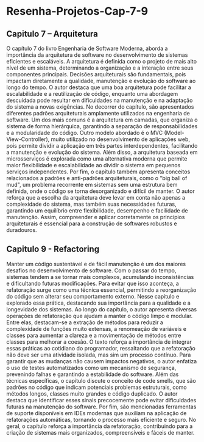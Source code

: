 # Resenha-Projetos-Cap-7-9

## Capitulo  7 –  Arquitetura

O capítulo 7 do livro Engenharia de Software Moderna, aborda a importância da arquitetura de software no desenvolvimento de sistemas eficientes e escaláveis. A arquitetura é definida como o projeto de mais alto nível de um sistema, determinando a organização e a interação entre seus componentes principais. Decisões arquiteturais são fundamentais, pois impactam diretamente a qualidade, manutenção e evolução do software ao longo do tempo. O autor destaca que uma boa arquitetura pode facilitar a escalabilidade e a reutilização de código, enquanto uma abordagem descuidada pode resultar em dificuldades na manutenção e na adaptação do sistema a novas exigências.
No decorrer do capítulo, são apresentados diferentes padrões arquiteturais amplamente utilizados na engenharia de software. Um dos mais comuns é a arquitetura em camadas, que organiza o sistema de forma hierárquica, garantindo a separação de responsabilidades e a modularidade do código. Outro modelo abordado é o MVC (Model-View-Controller), muito utilizado no desenvolvimento de aplicações web, pois permite dividir a aplicação em três partes interdependentes, facilitando a manutenção e evolução do sistema. Além disso, a arquitetura baseada em microsserviços é explorada como uma alternativa moderna que permite maior flexibilidade e escalabilidade ao dividir o sistema em pequenos serviços independentes.
Por fim, o capítulo também apresenta conceitos relacionados a padrões e anti-padrões arquiteturais, como o "big ball of mud", um problema recorrente em sistemas sem uma estrutura bem definida, onde o código se torna desorganizado e difícil de manter. O autor reforça que a escolha da arquitetura deve levar em conta não apenas a complexidade do sistema, mas também suas necessidades futuras, garantindo um equilíbrio entre flexibilidade, desempenho e facilidade de manutenção. Assim, compreender e aplicar corretamente os princípios arquiteturais é essencial para a construção de softwares robustos e duradouros.

## Capitulo 9 - Refactoring

Manter um código sustentável e de fácil manutenção é um dos maiores desafios no desenvolvimento de software. Com o passar do tempo, sistemas tendem a se tornar mais complexos, acumulando inconsistências e dificultando futuras modificações. Para evitar que isso aconteça, a refatoração surge como uma técnica essencial, permitindo a reorganização do código sem alterar seu comportamento externo. Nesse capitulo e explorado essa prática, destacando sua importância para a qualidade e a longevidade dos sistemas.
 Ao longo do capítulo, o autor apresenta diversas operações de refatoração que ajudam a manter o código limpo e modular. Entre elas, destacam-se a extração de métodos para reduzir a complexidade de funções muito extensas, a renomeação de variáveis e classes para aumentar a clareza e a movimentação de métodos entre classes para melhorar a coesão. O texto reforça a importância de integrar essas práticas ao cotidiano do programador, ressaltando que a refatoração não deve ser uma atividade isolada, mas sim um processo contínuo. Para garantir que as mudanças não causem impactos negativos, o autor enfatiza o uso de testes automatizados como um mecanismo de segurança, prevenindo falhas e garantindo a estabilidade do software.
Além das técnicas específicas, o capítulo discute o conceito de code smells, que são padrões no código que indicam potenciais problemas estruturais, como métodos longos, classes muito grandes e código duplicado. O autor destaca que identificar esses sinais precocemente pode evitar dificuldades futuras na manutenção do software. Por fim, são mencionadas ferramentas de suporte disponíveis em IDEs modernas que auxiliam na aplicação de refatorações automáticas, tornando o processo mais eficiente e seguro. No geral, o capítulo reforça a importância da refatoração, contribuindo para a criação de sistemas mais organizados, compreensíveis e fáceis de manter.
